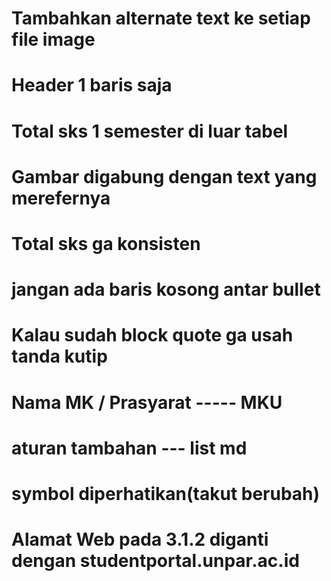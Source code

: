 Tambahkan alternate text ke setiap file image
======================================
Header 1 baris saja
=======================================
Total sks 1 semester di luar tabel
=======================================
Gambar digabung dengan text yang merefernya
=======================================
Total sks ga konsisten
=======================================
jangan ada baris kosong antar bullet
========================================
Kalau sudah block quote ga usah tanda kutip
=======================================
Nama MK / Prasyarat ----- MKU
=======================================
aturan tambahan --- list md
========================================
symbol diperhatikan(takut berubah)
========================================
Alamat Web pada 3.1.2 diganti dengan studentportal.unpar.ac.id
========================================
